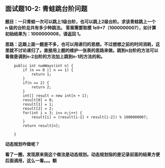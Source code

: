 ## 面试题10-2: 青蛙跳台阶问题
**题目：一只青蛙一次可以跳上1级台阶，也可以跳上2级台阶。求该青蛙跳上一个 n 级的台阶总共有多少种跳法。
答案需要取模 1e9+7（1000000007），如计算初始结果为：1000000008，请返回 1。**

**思路：这跟上面一题差不多，也可以用递归的思想。不过想想之前的时间消耗，这里就不讨论递归了。直接用上题的维护一张表的思路来做。跳到n台阶的方法可以看做是调到n-2台阶的方法加上跳到n-1的方法的和。**
```
	public int numWays(int n) {
		if (n == 0 || n == 1) {
			return 1;
		}
		if(n == 2) {
			return 2;
		}
		int[] result = new int[n + 1];
		result[0] = 0;
		result[1] = 1;
		result[2] = 2;
		for(int i = 3; i<= n;i++) {
			result[i] = (result[i-1] + result[i-2]) % 1000000007;
		}
		return result[n];

    }
```
**动态规划咋做呢？**

**看了一圈，发现原来我这个做法是动态规划。动态规划指的是记录前面的结果方便后面调用，这么一看。。。额**